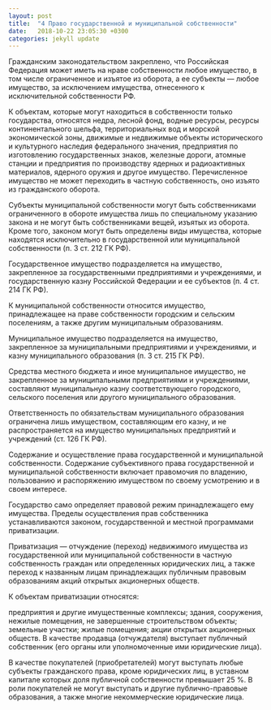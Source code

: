 ```yaml
---
layout: post
title:  "4 Право государственной и муниципальной собственности"
date:   2018-10-22 23:05:30 +0300
categories: jekyll update
---
```


Гражданским законодательством закреплено, что Российская Федерация может иметь на нраве собственности любое имущество, в том числе ограниченное и изъятое из оборота, а ее субъекты — любое имущество, за исключением имущества, отнесенного к исключительной собственности РФ.

К объектам, которые могут находиться в собственности только государства, относятся недра, лесной фонд, водные ресурсы, ресурсы континентального шельфа, территориальных вод и морской экономической зоны, движимые и недвижимые объекты исторического и культурного наследия федерального значения, предприятия по изготовлению государственных знаков, железные дороги, атомные станции и предприятия по производству ядерных и радиоактивных материалов, ядерного оружия и другое имущество. Перечисленное имущество не может переходить в частную собственность, оно изъято из гражданского оборота.

Субъекты муниципальной собственности могут быть собственниками ограниченного в обороте имущества лишь по специальному указанию закона и не могут быть собственниками вещей, изъятых из оборота. Кроме того, законом могут быть определены виды имущества, которые находятся исключительно в государственной или муниципальной собственности (п. 3 ст. 212 ГК РФ).

Государственное имущество подразделяется на имущество, закрепленное за государственными предприятиями и учреждениями, и государственную казну Российской Федерации и ее субъектов (п. 4 ст. 214 ГК РФ).

К муниципальной собственности относится имущество, принадлежащее на праве собственности городским и сельским поселениям, а также другим муниципальным образованиям.

Муниципальное имущество подразделяется на имущество, закрепленное за муниципальными предприятиями и учреждениями, и казну муниципального образования (п. 3 ст. 215 ГК РФ).

Средства местного бюджета и иное муниципальное имущество, не закрепленное за муниципальными предприятиями и учреждениями, составляют муниципальную казну соответствующего городского, сельского поселения или другого муниципального образования.

Ответственность по обязательствам муниципального образования ограничена лишь имуществом, составляющим его казну, и не распространяется на имущество муниципальных предприятий и учреждений (ст. 126 ГК РФ).

Содержание и осуществление права государственной и муниципальной собственности. Содержание субъективного права государственной и муниципальной собственности включает правомочия по владению, пользованию и распоряжению имуществом по своему усмотрению и в своем интересе.

Государство само определяет правовой режим принадлежащего ему имущества. Пределы осуществления прав собственника устанавливаются законом, государственной и местной программами приватизации.

Приватизация — отчуждение (переход) недвижимого имущества из государственной или муниципальной собственности в частную собственность граждан или определенных юридических лиц, а также переход к названным лицам принадлежащих публичным правовым образованиям акций открытых акционерных обществ.

К объектам приватизации относятся:

предприятия и другие имущественные комплексы;
здания, сооружения, нежилые помещения, не завершенные строительством объекты;
земельные участки;
жилые помещения;
акции открытых акционерных обществ.
В качестве продавца (отчуждателя) выступает публичный собственник (его органы или уполномоченные ими юридические лица).

В качестве покупателей (приобретателей) могут выступать любые субъекты гражданского права, кроме юридических лиц, в уставном капитале которых доля публичной собственности превышает 25 %. В роли покупателей не могут выступать и другие публично-правовые образования, а также многие некоммерческие юридические лица.